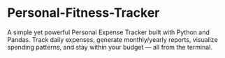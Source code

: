 # Personal-Fitness-Tracker
A simple yet powerful Personal Expense Tracker built with Python and Pandas. Track daily expenses, generate monthly/yearly reports, visualize spending patterns, and stay within your budget — all from the terminal.
